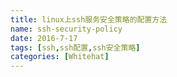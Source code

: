 ```yaml
---
title: linux上ssh服务安全策略的配置方法
name: ssh-security-policy
date: 2016-7-17
tags: [ssh,ssh配置,ssh安全策略]
categories: [Whitehat]
---
```

